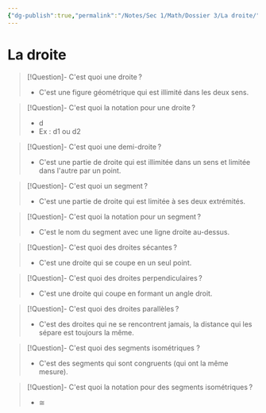 ```yaml
---
{"dg-publish":true,"permalink":"/Notes/Sec 1/Math/Dossier 3/La droite/"}
---
```


# La droite

>[!Question]- C'est quoi une droite ?
>- C'est une figure géométrique qui est illimité dans les deux sens.

>[!Question]- C'est quoi la notation pour une droite ?
>- d
>- Ex : d1 ou d2

>[!Question]- C'est quoi une demi-droite ?
>- C'est une partie de droite qui est illimitée dans un sens et limitée dans l'autre par un point.

>[!Question]- C'est quoi un segment ?
>- C'est une partie de droite qui est limitée à ses deux extrémités.

>[!Question]- C'est quoi la notation pour un segment ?
>- C'est le nom du segment avec une ligne droite au-dessus.

>[!Question]- C'est quoi des droites sécantes ?
>- C'est une droite qui se coupe en un seul point.

>[!Question]- C'est quoi des droites perpendiculaires ?
>- C'est une droite qui coupe en formant un angle droit.

>[!Question]- C'est quoi des droites parallèles ?
>- C'est des droites qui ne se rencontrent jamais, la distance qui les sépare est toujours la même.

>[!Question]- C'est quoi des segments isométriques ?
>- C'est des segments qui sont congruents (qui ont la même mesure).

>[!Question]- C'est quoi la notation pour des segments isométriques ?
>- ≅

